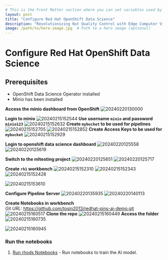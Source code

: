 ```yaml
---
# This is the Front Matter section where you can set variables used by Jekyll
layout: post
title: "Configure Red Hat OpenShift Data Science"
description: "Revolutionizing Nut Quality Control with Edge Computer Vision using YOLO V5 and Microshift"
image: /path/to/hero-image.jpg  # Path to a hero image (optional)
---
```


# Configure Red Hat OpenShift Data Science

## Prerequisites
* OpenShift Data Science Operator installed
* Minio has been installed 

**Access the minio dashboard from OpenShift**
![20240220130000](https://i.imgur.com/lsHlOBV.png)

**Login to minio**
![20240215152544](https://i.imgur.com/Ja5dMfY.jpg)
**Use username `minio` and password `minio123`**
![20240215152632](https://i.imgur.com/tAJwQ8d.png)
**Create `mybucket` to be used for pipelines**
![20240215152705](https://i.imgur.com/3ErXqeg.png)
![20240215152852](https://i.imgur.com/iVT3SlN.png)
**Create Access Keys to be used for `mybucket`**
![20240215152929](https://i.imgur.com/5MFQTN0.png)

**Login to openshift data science dashboard**
![20240220125558](https://i.imgur.com/ljRC5DU.png)
![20240220125619](https://i.imgur.com/Wd4lay2.png)

**Switch to the mltesting project**
![20240220125651](https://i.imgur.com/JkElNIM.png)
![20240220125717](https://i.imgur.com/FBqE9Qg.png)

**Create `rh1` workbench**
![20240215152310](https://i.imgur.com/oEGKujL.png)
![20240215152343](https://i.imgur.com/emojiDj.png)
![20240215152428](https://i.imgur.com/p4OLvNe.png)


![20240215153610](https://i.imgur.com/wGcCXrj.png)

**Configure Pipeline Server**
![20240220135935](https://i.imgur.com/UePuw81.png)
![20240220140113](https://i.imgur.com/Jr2CQOg.png)

**Create Notebooks in workbench**  
*Git URL:* https://github.com/tosin2013/redhat-pins-ai-demo.git
![20240215160517](https://i.imgur.com/C1eUdh0.png)
**Clone the repo**
![20240215160449](https://i.imgur.com/Sk9TrO1.png)
**Access the folder**
![20240215160735](https://i.imgur.com/2STy56n.png)

![20240215160945](https://i.imgur.com/3YtLydm.png)

### Run the notebooks
1. [Run rhods Notebooks](../../deployments/run_rhods_notebooks) - Run notebooks to train the AI model. 